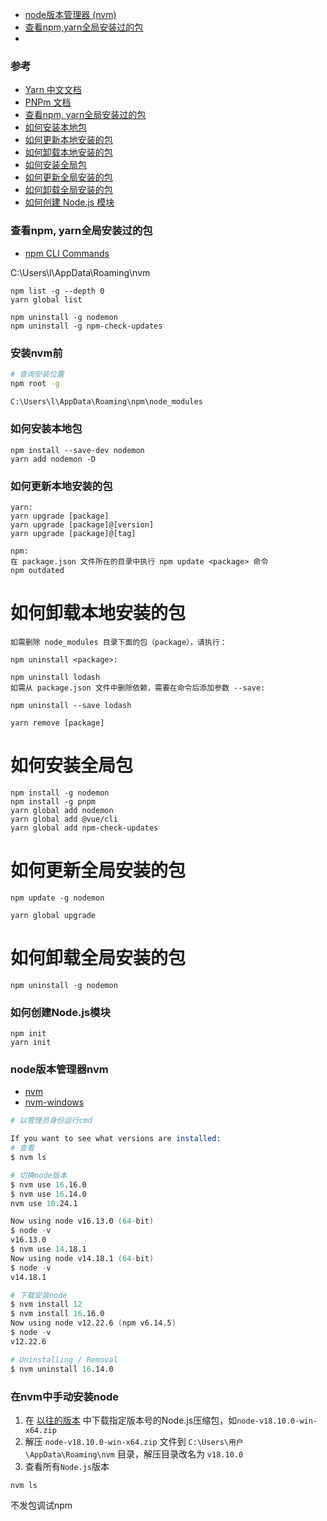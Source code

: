 - [node版本管理器 (nvm)](#node版本管理器nvm)
- [查看npm,yarn全局安装过的包](#查看npm,yarn全局安装过的包)
- []()
### 参考
- [Yarn 中文文档](https://yarn.bootcss.com/docs/)
- [PNPm 文档](https://pnpm.io/)
- [查看npm, yarn全局安装过的包](#查看npm,yarn全局安装过的包)
- [如何安装本地包](#如何安装本地包)
- [如何更新本地安装的包](#如何更新本地安装的包)
- [如何卸载本地安装的包](#如何卸载本地安装的包)
- [如何安装全局包](#如何安装全局包)
- [如何更新全局安装的包](#如何更新全局安装的包)
- [如何卸载全局安装的包](#如何卸载全局安装的包)
- [如何创建 Node.js 模块](#如何创建Node.js模块)

### 查看npm, yarn全局安装过的包

- [npm CLI Commands](https://docs.npmjs.com/cli/v8/commands)

C:\Users\l\AppData\Roaming\nvm

```
npm list -g --depth 0
yarn global list
```

```
npm uninstall -g nodemon
npm uninstall -g npm-check-updates
```

### 安装nvm前

```sh
# 查询安装位置
npm root -g

C:\Users\l\AppData\Roaming\npm\node_modules
```

### 如何安装本地包

```
npm install --save-dev nodemon
yarn add nodemon -D
```

### 如何更新本地安装的包

```
yarn:
yarn upgrade [package]
yarn upgrade [package]@[version]
yarn upgrade [package]@[tag]

npm:
在 package.json 文件所在的目录中执行 npm update <package> 命令
npm outdated
```

# 如何卸载本地安装的包

```
如需删除 node_modules 目录下面的包（package），请执行：

npm uninstall <package>:

npm uninstall lodash
如需从 package.json 文件中删除依赖，需要在命令后添加参数 --save:

npm uninstall --save lodash

yarn remove [package]
```

# 如何安装全局包

```
npm install -g nodemon
npm install -g pnpm
yarn global add nodemon
yarn global add @vue/cli
yarn global add npm-check-updates
```

# 如何更新全局安装的包

```
npm update -g nodemon

yarn global upgrade
```

# 如何卸载全局安装的包

```
npm uninstall -g nodemon
```

### 如何创建Node.js模块

```
npm init
yarn init
```

### node版本管理器nvm

- [nvm](https://github.com/nvm-sh/nvm)
- [nvm-windows](https://github.com/coreybutler/nvm-windows)


```s
# 以管理员身份运行cmd

If you want to see what versions are installed:
# 查看
$ nvm ls

# 切换node版本
$ nvm use 16.16.0
$ nvm use 16.14.0
nvm use 10.24.1

Now using node v16.13.0 (64-bit)
$ node -v
v16.13.0
$ nvm use 14.18.1
Now using node v14.18.1 (64-bit)
$ node -v
v14.18.1

# 下载安装node
$ nvm install 12
$ nvm install 16.16.0
Now using node v12.22.6 (npm v6.14.5)
$ node -v
v12.22.6

# Uninstalling / Removal
$ nvm uninstall 16.14.0
```

### 在nvm中手动安装node

1. 在 [以往的版本](https://nodejs.org/zh-cn/download/releases/) 中下载指定版本号的Node.js压缩包，如`node-v18.10.0-win-x64.zip`
2. 解压 `node-v18.10.0-win-x64.zip` 文件到 `C:\Users\用户\AppData\Roaming\nvm` 目录，解压目录改名为 `v18.10.0`
3. 查看所有`Node.js`版本
```
nvm ls
```


不发包调试npm
